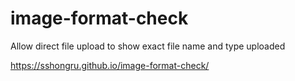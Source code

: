 # image-format-check
Allow direct file upload to show exact file name and type uploaded

https://sshongru.github.io/image-format-check/
